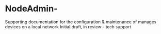 # NodeAdmin-
Supporting documentation for the configuration &amp; maintenance of manages devices on a local network
Initial draft, in review - tech support
